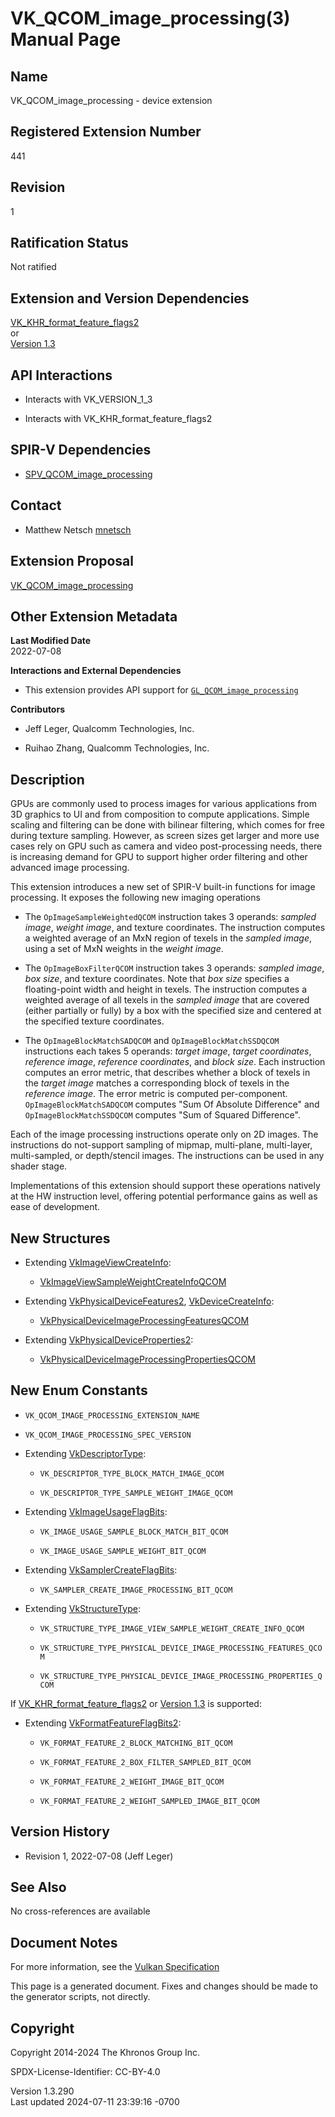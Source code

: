 # VK_QCOM_image_processing(3) Manual Page

## Name

VK_QCOM_image_processing - device extension



## <a href="#_registered_extension_number" class="anchor"></a>Registered Extension Number

441

## <a href="#_revision" class="anchor"></a>Revision

1

## <a href="#_ratification_status" class="anchor"></a>Ratification Status

Not ratified

## <a href="#_extension_and_version_dependencies" class="anchor"></a>Extension and Version Dependencies

[VK_KHR_format_feature_flags2](https://registry.khronos.org/vulkan/specs/1.3-extensions/man/html/VK_KHR_format_feature_flags2.html)  
or  
[Version 1.3](#versions-1.3)  

## <a href="#_api_interactions" class="anchor"></a>API Interactions

- Interacts with VK_VERSION_1_3

- Interacts with VK_KHR_format_feature_flags2

## <a href="#_spir_v_dependencies" class="anchor"></a>SPIR-V Dependencies

- [SPV_QCOM_image_processing](https://htmlpreview.github.io/?https://github.com/KhronosGroup/SPIRV-Registry/blob/main/extensions/QCOM/SPV_QCOM_image_processing.html)

## <a href="#_contact" class="anchor"></a>Contact

- Matthew Netsch <a
  href="https://github.com/KhronosGroup/Vulkan-Docs/issues/new?body=%5BVK_QCOM_image_processing%5D%20@mnetsch%0A*Here%20describe%20the%20issue%20or%20question%20you%20have%20about%20the%20VK_QCOM_image_processing%20extension*"
  target="_blank" rel="nofollow noopener"><em></em>mnetsch</a>

## <a href="#_extension_proposal" class="anchor"></a>Extension Proposal

[VK_QCOM_image_processing](https://github.com/KhronosGroup/Vulkan-Docs/tree/main/proposals/VK_QCOM_image_processing.adoc)

## <a href="#_other_extension_metadata" class="anchor"></a>Other Extension Metadata

**Last Modified Date**  
2022-07-08

**Interactions and External Dependencies**  
- This extension provides API support for
  [`GL_QCOM_image_processing`](https://github.com/KhronosGroup/GLSL/blob/main/extensions/qcom/GLSL_QCOM_image_processing.txt)

**Contributors**  
- Jeff Leger, Qualcomm Technologies, Inc.

- Ruihao Zhang, Qualcomm Technologies, Inc.

## <a href="#_description" class="anchor"></a>Description

GPUs are commonly used to process images for various applications from
3D graphics to UI and from composition to compute applications. Simple
scaling and filtering can be done with bilinear filtering, which comes
for free during texture sampling. However, as screen sizes get larger
and more use cases rely on GPU such as camera and video post-processing
needs, there is increasing demand for GPU to support higher order
filtering and other advanced image processing.

This extension introduces a new set of SPIR-V built-in functions for
image processing. It exposes the following new imaging operations

- The `OpImageSampleWeightedQCOM` instruction takes 3 operands: *sampled
  image*, *weight image*, and texture coordinates. The instruction
  computes a weighted average of an MxN region of texels in the *sampled
  image*, using a set of MxN weights in the *weight image*.

- The `OpImageBoxFilterQCOM` instruction takes 3 operands: *sampled
  image*, *box size*, and texture coordinates. Note that *box size*
  specifies a floating-point width and height in texels. The instruction
  computes a weighted average of all texels in the *sampled image* that
  are covered (either partially or fully) by a box with the specified
  size and centered at the specified texture coordinates.

- The `OpImageBlockMatchSADQCOM` and `OpImageBlockMatchSSDQCOM`
  instructions each takes 5 operands: *target image*, *target
  coordinates*, *reference image*, *reference coordinates*, and *block
  size*. Each instruction computes an error metric, that describes
  whether a block of texels in the *target image* matches a
  corresponding block of texels in the *reference image*. The error
  metric is computed per-component. `OpImageBlockMatchSADQCOM` computes
  "Sum Of Absolute Difference" and `OpImageBlockMatchSSDQCOM` computes
  "Sum of Squared Difference".

Each of the image processing instructions operate only on 2D images. The
instructions do not-support sampling of mipmap, multi-plane,
multi-layer, multi-sampled, or depth/stencil images. The instructions
can be used in any shader stage.

Implementations of this extension should support these operations
natively at the HW instruction level, offering potential performance
gains as well as ease of development.

## <a href="#_new_structures" class="anchor"></a>New Structures

- Extending [VkImageViewCreateInfo](https://registry.khronos.org/vulkan/specs/1.3-extensions/man/html/VkImageViewCreateInfo.html):

  - [VkImageViewSampleWeightCreateInfoQCOM](https://registry.khronos.org/vulkan/specs/1.3-extensions/man/html/VkImageViewSampleWeightCreateInfoQCOM.html)

- Extending [VkPhysicalDeviceFeatures2](https://registry.khronos.org/vulkan/specs/1.3-extensions/man/html/VkPhysicalDeviceFeatures2.html),
  [VkDeviceCreateInfo](https://registry.khronos.org/vulkan/specs/1.3-extensions/man/html/VkDeviceCreateInfo.html):

  - [VkPhysicalDeviceImageProcessingFeaturesQCOM](https://registry.khronos.org/vulkan/specs/1.3-extensions/man/html/VkPhysicalDeviceImageProcessingFeaturesQCOM.html)

- Extending
  [VkPhysicalDeviceProperties2](https://registry.khronos.org/vulkan/specs/1.3-extensions/man/html/VkPhysicalDeviceProperties2.html):

  - [VkPhysicalDeviceImageProcessingPropertiesQCOM](https://registry.khronos.org/vulkan/specs/1.3-extensions/man/html/VkPhysicalDeviceImageProcessingPropertiesQCOM.html)

## <a href="#_new_enum_constants" class="anchor"></a>New Enum Constants

- `VK_QCOM_IMAGE_PROCESSING_EXTENSION_NAME`

- `VK_QCOM_IMAGE_PROCESSING_SPEC_VERSION`

- Extending [VkDescriptorType](https://registry.khronos.org/vulkan/specs/1.3-extensions/man/html/VkDescriptorType.html):

  - `VK_DESCRIPTOR_TYPE_BLOCK_MATCH_IMAGE_QCOM`

  - `VK_DESCRIPTOR_TYPE_SAMPLE_WEIGHT_IMAGE_QCOM`

- Extending [VkImageUsageFlagBits](https://registry.khronos.org/vulkan/specs/1.3-extensions/man/html/VkImageUsageFlagBits.html):

  - `VK_IMAGE_USAGE_SAMPLE_BLOCK_MATCH_BIT_QCOM`

  - `VK_IMAGE_USAGE_SAMPLE_WEIGHT_BIT_QCOM`

- Extending [VkSamplerCreateFlagBits](https://registry.khronos.org/vulkan/specs/1.3-extensions/man/html/VkSamplerCreateFlagBits.html):

  - `VK_SAMPLER_CREATE_IMAGE_PROCESSING_BIT_QCOM`

- Extending [VkStructureType](https://registry.khronos.org/vulkan/specs/1.3-extensions/man/html/VkStructureType.html):

  - `VK_STRUCTURE_TYPE_IMAGE_VIEW_SAMPLE_WEIGHT_CREATE_INFO_QCOM`

  - `VK_STRUCTURE_TYPE_PHYSICAL_DEVICE_IMAGE_PROCESSING_FEATURES_QCOM`

  - `VK_STRUCTURE_TYPE_PHYSICAL_DEVICE_IMAGE_PROCESSING_PROPERTIES_QCOM`

If [VK_KHR_format_feature_flags2](https://registry.khronos.org/vulkan/specs/1.3-extensions/man/html/VK_KHR_format_feature_flags2.html) or
[Version 1.3](#versions-1.3) is supported:

- Extending [VkFormatFeatureFlagBits2](https://registry.khronos.org/vulkan/specs/1.3-extensions/man/html/VkFormatFeatureFlagBits2.html):

  - `VK_FORMAT_FEATURE_2_BLOCK_MATCHING_BIT_QCOM`

  - `VK_FORMAT_FEATURE_2_BOX_FILTER_SAMPLED_BIT_QCOM`

  - `VK_FORMAT_FEATURE_2_WEIGHT_IMAGE_BIT_QCOM`

  - `VK_FORMAT_FEATURE_2_WEIGHT_SAMPLED_IMAGE_BIT_QCOM`

## <a href="#_version_history" class="anchor"></a>Version History

- Revision 1, 2022-07-08 (Jeff Leger)

## <a href="#_see_also" class="anchor"></a>See Also

No cross-references are available

## <a href="#_document_notes" class="anchor"></a>Document Notes

For more information, see the <a
href="https://registry.khronos.org/vulkan/specs/1.3-extensions/html/vkspec.html#VK_QCOM_image_processing"
target="_blank" rel="noopener">Vulkan Specification</a>

This page is a generated document. Fixes and changes should be made to
the generator scripts, not directly.

## <a href="#_copyright" class="anchor"></a>Copyright

Copyright 2014-2024 The Khronos Group Inc.

SPDX-License-Identifier: CC-BY-4.0

Version 1.3.290  
Last updated 2024-07-11 23:39:16 -0700
